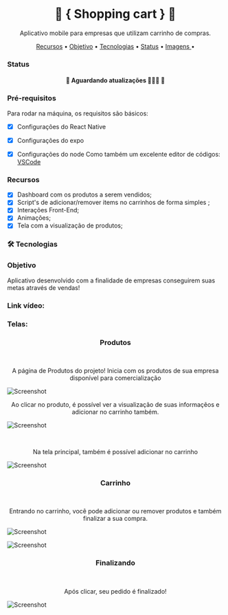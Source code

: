 <h1 align="center"> 🔵 { Shopping cart } 🔵 </h1>
<p align="center">Aplicativo mobile para empresas que utilizam carrinho de compras.</p>

<p align="center">
 <a href="#recursos">Recursos</a> •
  <a href="#objetivo">Objetivo</a> •
 <a href="#tecnologias">Tecnologias</a> • 
 <a href="#status">Status</a> • 
 <a href=#imagens"> Imagens </a> • 
</p>


### Status


<h4 align="center"> 
	🚧 Aguardando atualizações 👨🏻‍🔧 🚧
</h4>



### Pré-requisitos

Para rodar na máquina, os requisitos são básicos: 
- [x] Configurações do React Native
- [x] Configurações do expo
- [x] Configurações do node
Como também um excelente editor de códigos:  [VSCode](https://code.visualstudio.com/)


### Recursos

- [x] Dashboard com os produtos a serem vendidos;
- [x] Script's de adicionar/remover items no carrinhos de forma simples ;
- [x] Interações Front-End;
- [x] Animações;
- [x] Tela com a visualização de produtos;

### 🛠 Tecnologias


### Objetivo

Aplicativo desenvolvido com a finalidade de empresas conseguirem suas metas através de vendas!



### Link vídeo:


### Telas:

<h3 align="center"> Produtos </h3>

<br>

<p align="center"> A página de Produtos do projeto! Inicia com os produtos de sua empresa disponível para comercialização </p>

![Screenshot](prints/1.png)

<p align="center"> Ao clicar no produto, é possível ver a visualização de suas informaçẽos e adicionar no carrinho também. </p>

![Screenshot](prints/2.png)


<br>

<p align="center"> Na tela principal, também é possível adicionar no carrinho </p>

![Screenshot](prints/3.png)

<h3 align="center"> Carrinho </h3>

<br>

<p align="center"> Entrando no carrinho, você pode adicionar ou remover produtos e também finalizar a sua compra. </p>

![Screenshot](prints/4.png)

![Screenshot](prints/5.png)

<h3 align="center"> Finalizando </h3>

<br>

<p align="center"> Após clicar, seu pedido é finalizado! </p>

![Screenshot](prints/6.png)

